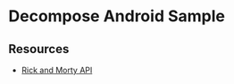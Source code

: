 # Decompose Android Sample 

## Resources

* [Rick and Morty API](https://rickandmortyapi.com/documentation/#restl)